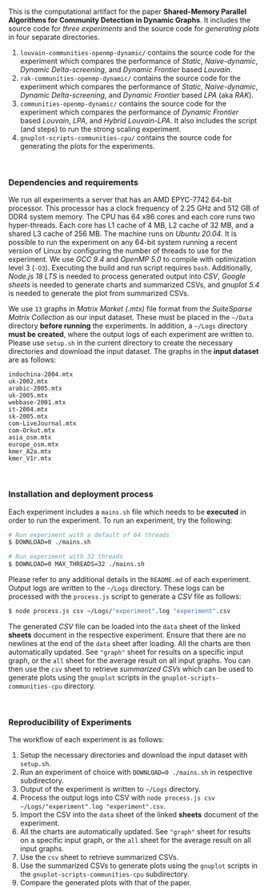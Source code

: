 This is the computational artifact for the paper **Shared-Memory Parallel**
**Algorithms for Community Detection in Dynamic Graphs**. It includes the source
code for *three experiments* and the source code for *generating plots* in four
separate directories.

1. `louvain-communities-openmp-dynamic/` contains the source code for the
   experiment which compares the performance of *Static*, *Naive-dynamic*,
   *Dynamic Delta-screening*, and *Dynamic Frontier* based *Louvain*.
2. `rak-communities-openmp-dynamic/` contains the source code for the experiment
   which compares the performance of *Static*, *Naive-dynamic*, *Dynamic*
   *Delta-screening*, and *Dynamic Frontier* based *LPA* (aka *RAK*).
3. `communities-openmp-dynamic/` contains the source code for the experiment
   which compares the performance of *Dynamic Frontier* based *Louvain*, *LPA*,
   and *Hybrid Louvain-LPA*. It also includes the script (and steps) to run the
   strong scaling experiment.
4. `gnuplot-scripts-communities-cpu/` contains the source code for generating
   the plots for the experiments.

<br>


### Dependencies and requirements

We run all experiments a server that has an AMD EPYC-7742 64-bit processor. This
processor has a clock frequency of 2.25 GHz and 512 GB of DDR4 system memory.
The CPU has 64 x86 cores and each core runs two hyper-threads. Each core has L1
cache of 4 MB, L2 cache of 32 MB, and a shared L3 cache of 256 MB. The machine
runs on *Ubuntu 20.04*. It is possible to run the experiment on any 64-bit
system running a recent version of Linux by configuring the number of threads to
use for the experiment. We use *GCC 9.4* and *OpenMP 5.0* to compile with
optimization level 3 (`-O3`). Executing the build and run script requires
`bash`. Additionally, *Node.js 18 LTS* is needed to process generated output
into *CSV*, *Google* *sheets* is needed to generate charts and summarized CSVs,
and *gnuplot 5.4* is needed to generate the plot from summarized CSVs.

We use `13` graphs in *Matrix Market (.mtx)* file format from the *SuiteSparse*
*Matrix Collection* as our input dataset. These must be placed in the `~/Data`
directory **before running** the experiments. In addition, a `~/Logs` directory
**must be created**, where the output logs of each experiment are written to.
Please use `setup.sh` in the current directory to create the necessary
directories and download the input dataset. The graphs in the **input dataset**
are as follows:

```
indochina-2004.mtx
uk-2002.mtx
arabic-2005.mtx
uk-2005.mtx
webbase-2001.mtx
it-2004.mtx
sk-2005.mtx
com-LiveJournal.mtx
com-Orkut.mtx
asia_osm.mtx
europe_osm.mtx
kmer_A2a.mtx
kmer_V1r.mtx
```

<br>


### Installation and deployment process

Each experiment includes a `mains.sh` file which needs to be **executed** in
order to run the experiment. To run an experiment, try the following:

```bash
# Run experiment with a default of 64 threads
$ DOWNLOAD=0 ./mains.sh

# Run experiment with 32 threads
$ DOWNLOAD=0 MAX_THREADS=32 ./mains.sh
```

Please refer to any additional details in the `README.md` of each experiment.
Output logs are written to the `~/Logs` directory. These logs can be processed
with the `process.js` script to generate a *CSV* file as follows:

```bash
$ node process.js csv ~/Logs/"experiment".log "experiment".csv
```

The generated *CSV* file can be loaded into the `data` sheet of the linked
**sheets** document in the respective experiment. Ensure that there are no
newlines at the end of the `data` sheet after loading. All the charts are then
automatically updated. See `"graph"` sheet for results on a specific input
graph, or the `all` sheet for the average result on all input graphs. You can
then use the `csv` sheet to retrieve *summarized CSVs* which can be used to
generate plots using the `gnuplot` scripts in the
`gnuplot-scripts-communities-cpu` directory.

<br>


### Reproducibility of Experiments

The workflow of each experiment is as follows:

1. Setup the necessary directories and download the input dataset with
   `setup.sh`.
2. Run an experiment of choice with `DOWNLOAD=0 ./mains.sh` in respective
   subdirectory.
3. Output of the experiment is written to `~/Logs` directory.
4. Process the output logs into CSV with `node process.js csv ~/Logs/"experiment".log "experiment".csv`.
5. Import the CSV into the `data` sheet of the linked **sheets** document of the
   experiment.
6. All the charts are automatically updated. See `"graph"` sheet for results on
   a specific input graph, or the `all` sheet for the average result on all
   input graphs.
7. Use the `csv` sheet to retrieve summarized CSVs.
9. Use the summarized CSVs to generate plots using the `gnuplot` scripts in the
   `gnuplot-scripts-communities-cpu` subdirectory.
9. Compare the generated plots with that of the paper.
